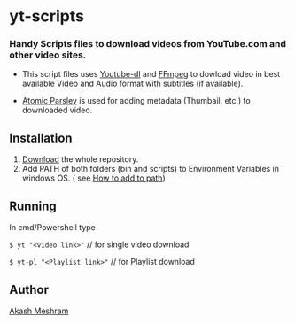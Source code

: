 # yt-scripts

### Handy Scripts files to download videos from YouTube.com and other video sites. 

* This script files uses [Youtube-dl](https://ytdl-org.github.io/youtube-dl/index.html) and [FFmpeg](https://ffmpeg.org/) to dowload video in best available Video and Audio format with subtitles (if available).

* [Atomic Parsley](http://atomicparsley.sourceforge.net/) is used for adding metadata (Thumbail, etc.) to downloaded video.
 
## Installation
1) [Download](https://github.com/akashmeshram/yt-scripts/archive/master.zip) the whole repository. 
2) Add PATH of both folders (bin and scripts) to Environment Variables in windows OS. ( see [How to add to path](https://helpdeskgeek.com/windows-10/add-windows-path-environment-variable/))

## Running
In cmd/Powershell type

`$ yt "<video link>"` // for single video download

`$ yt-pl "<Playlist link>"` // for Playlist download

## Author
[Akash Meshram](https://github.com/akashmeshram)
